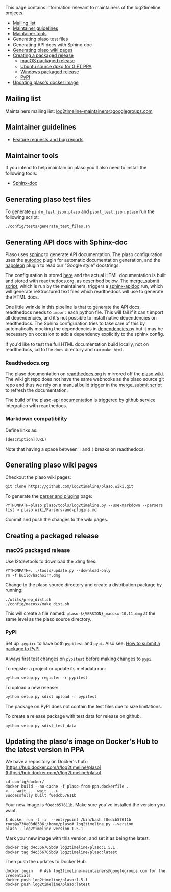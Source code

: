 This page contains information relevant to maintainers of the log2timeline projects.

* [Mailing list](https://github.com/log2timeline/l2tdocs/blob/master/process/Maintainers%20guide.md#mailing-list)
* [Maintainer guidelines](https://github.com/log2timeline/l2tdocs/blob/master/process/Maintainers%20guide.md#maintainer-guidelines)
* [Maintainer tools](https://github.com/log2timeline/l2tdocs/blob/master/process/Maintainers%20guide.md#maintainer-tools)
* Generating plaso test files
* Generating API docs with Sphinx-doc
* [Generating plaso wiki pages](https://github.com/log2timeline/l2tdocs/blob/master/process/Maintainers%20guide.md#generating-plaso-wiki-pages)
* [Creating a packaged release](https://github.com/log2timeline/l2tdocs/blob/master/process/Maintainers%20guide.md#creating-a-packaged-release)
  * [macOS packaged release](https://github.com/log2timeline/l2tdocs/blob/master/process/Maintainers%20guide.md#macos-packaged-release)
  * [Ubuntu source dpkg for GIFT PPA](https://github.com/log2timeline/l2tdocs/blob/master/process/GIFT%20PPA.md)
  * [Windows packaged release](https://github.com/log2timeline/l2tdocs/blob/master/process/Packaging%20with%20pyinstaller.md)
  * [PyPI](https://github.com/log2timeline/l2tdocs/blob/master/process/Maintainers%20guide.md#pypi)
* [Updating plaso's docker image](https://github.com/log2timeline/l2tdocs/blob/master/process/Maintainers%20guide.md#updating-the-plasos-image-on-dockers-hub-to-the-latest-version-in-ppa)

## Mailing list

Maintainers mailing list: log2timeline-maintainers@googlegroups.com

## Maintainer guidelines

* [Feature requests and bug reports](https://github.com/log2timeline/plaso/wiki/Feature-requests-and-bug-reports)

## Maintainer tools

If you intend to help maintain on plaso you'll also need to install the following tools:

* [Sphinx-doc](https://github.com/log2timeline/l2tdocs/blob/master/process/Installing%20sphinx-doc.md)

## Generating plaso test files

To generate `pinfo_test.json.plaso` and `psort_test.json.plaso` run the following script:
```
./config/tests/generate_test_files.sh
```

## Generating API docs with Sphinx-doc

Plaso uses [sphinx](http://sphinx-doc.org/) to generate API documentation. The plaso configuration uses the [autodoc](http://sphinx-doc.org/ext/autodoc.html) plugin for automatic documentation generation, and the [napoleon](http://sphinxcontrib-napoleon.readthedocs.org/en/latest/sphinxcontrib.napoleon.html) plugin to read our “Google style” docstrings. 

The configuration is stored [here](https://github.com/log2timeline/plaso/blob/master/docs/conf.py) and the actual HTML documentation is built and stored with readthedocs.org, as described below.
The [merge_submit script](https://github.com/log2timeline/plaso/blob/master/utils/merge_submit.sh), which is run by the maintainers, triggers a [sphinx-apidoc](http://sphinx-doc.org/man/sphinx-apidoc.html) run, which will generate reStructured text files which readthedocs will use to generate the HTML docs. 

One little wrinkle in this pipeline is that to generate the API docs, readthedocs needs to `import` each python file. This will fail if it can't import all dependencies, and it's not possible to install native dependencies on readthedocs. The Sphinx configuration tries to take care of this by automatically mocking the dependencies in [dependencies.py](https://github.com/log2timeline/plaso/blob/master/plaso/dependencies.py) but it may be necessary on occasion to add a dependency explicitly to the sphinx config.

If you'd like to test the full HTML documentation build locally, not on readthedocs, cd to the ```docs``` directory and run ```make html```.

### Readthedocs.org

The plaso documentation on [readthedocs.org](https://readthedocs.org/projects/plaso/) is mirrored off the [plaso wiki](https://github.com/log2timeline/plaso/wiki). The wiki git repo does not have the same webhooks as the plaso source git repo and thus we rely on a manual build trigger in the [merge_submit script](https://github.com/log2timeline/plaso/blob/master/utils/merge_submit.sh) to refresh the documentation.

The build of the [plaso-api documentation](https://readthedocs.org/projects/plaso-api/) is triggered by github service integration with readthedocs.

### Markdown compatibility

Define links as:
```
[description](URL)
```
Note that having a space between `]` and `(` breaks on readthedocs.

## Generating plaso wiki pages

Checkout the plaso wiki pages:
```
git clone https://github.com/log2timeline/plaso.wiki.git
```

To generate the [parser and plugins](https://github.com/log2timeline/plaso/wiki/Parsers-and-plugins) page:
```
PYTHONPATH=plaso plaso/tools/log2timeline.py --use-markdown --parsers list > plaso.wiki/Parsers-and-plugins.md
```

Commit and push the changes to the wiki pages.

## Creating a packaged release
### macOS packaged release

Use l2tdevtools to download the .dmg files:
```
PYTHONPATH=. ./tools/update.py --download-only
rm -f build/hachoir*.dmg
```

Change to the plaso source directory and create a distribution package by running:
```
./utils/prep_dist.sh
./config/macosx/make_dist.sh
```

This will create a file named: `plaso-${VERSION}_macosx-10.11.dmg` at the same level as the plaso source directory.

### PyPI

Set up `.pypirc` to have both `pypitest` and `pypi`. Also see: [How to submit a package to PyPI](http://peterdowns.com/posts/first-time-with-pypi.html)

Always first test changes on `pypitest` before making changes to `pypi`.

To register a project or update its metadata run:
```
python setup.py register -r pypitest
```

To upload a new release:
```
python setup.py sdist upload -r pypitest
```

The package on PyPI does not contain the test files due to size limitations.

To create a release package with test data for release on github.
```
python setup.py sdist_test_data
```

## Updating the plaso's image on Docker's Hub to the latest version in PPA

We have a repository on Docker's hub : [https://hub.docker.com/r/log2timeline/plaso](https://hub.docker.com/r/log2timeline/plaso).

```
cd config/docker/
docker build --no-cache -f plaso-from-ppa.dockerfile .
<... wait ... wait ...>
Successfully built f0edcb57611b
```
Your new image is `f0edcb57611b`. Make sure you've installed the version you want.
```
$ docker run -t -i  --entrypoint /bin/bash f0edcb57611b
root@a730e03d8386:/home/plaso# log2timeline.py --version
plaso - log2timeline version 1.5.1
```
Mark your new image with this version, and set it as being the latest.
```
docker tag d4c356705bd9 log2timeline/plaso:1.5.1
docker tag d4c356705bd9 log2timeline/plaso:latest
```
Then push the updates to Docker Hub.
```
docker login   # Ask log2timeline-maintainers@googlegroups.com for the credentials
docker push log2timeline/plaso:1.5.1
docker push log2timeline/plaso:latest
```

